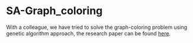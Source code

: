# SA-Graph_coloring

With a colleague, we have tried to solve the graph-coloring problem using genetic algorithm approach, the research paper can be found [here](Algoritmi_genetici_Tema_3.pdf).
